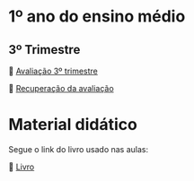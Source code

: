 # 1º ano do ensino médio

## 3º Trimestre

:page_facing_up: [Avaliação 3º trimestre](https://carrefourbr.vtexassets.com/arquivos/ids/9360498/29686818799646.jpg)

:page_facing_up: [Recuperação da avaliação](https://carrefourbr.vtexassets.com/arquivos/ids/9360498/29686818799646.jpg)


# Material didático
Segue o link do livro usado nas aulas:

:page_facing_up: [Livro](https://s3.amazonaws.com/pnld.ftd.com.br/wp-content/uploads/2021/08/06160814/0221P21203137-MULTIVERSOS-CIE-NAT-LCS-VOL5-MANUAL-001-272-PNLD-2021.pdf)
